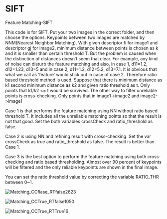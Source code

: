 # SIFT
Feature Matching-SIFT

This code is for SIFT. Put your two images in the correct folder, and then choose the options. 
Keypoints between two images are matched by NNM(Nearest Neighbor Matching). With 
given descriptor fi for image1 and descriptor gj for image2, minimum distance between 
points is chosen as k and it is smaller than certain threshold T. But the problem is caused 
when the distinction of distances doesn’t seem that clear. For example, any kind of noise 
can disturb the feature matching and also, in case 1, d11=1.2, d12=1.23, d13=5 and in case 
2, d11=1.2, d12=5.2, d13=7.1. It is obvious that what we call as ‘feature’ would stick out in 
case of case 2. Therefore ratio based threshold method is used. Suppose that there is 
minimum distance as k1 second minimum distance as k2 and given ratio threshold as t. 
Only points that k1/k2 <= t would be survived. The other way to filter unreliable points is 
cross-checking. Only points that in image1->image2 and image2->image1

Case 1 is that performs the feature matching using NN without ratio based threshold T. It includes all the 
unreliable matching points so that the result is not that good. Set the both variables crossCheck and 
ratio_threshold as false.

Case 2 is using NN and refining result with cross-checking. Set the var crossCheck as true and ratio_threshold
as false. The result is better than Case 1.

Case 3 is the best option to perform the feature matching using both cross-checking and ratio based thresholding. 
Almost over 90 percent of keypoints will be filtered and the only reliable keypoints are shown in the final image. 

You can set the ratio threshold value by correcting the variable RATIO_THR between 0~1. 

![Matching_CCflase_RTfalse2623](https://user-images.githubusercontent.com/44967760/106306860-f5524b80-62a1-11eb-9af4-10d0d4232a5e.png)

![Matching_CCTrue_RTfalse1050](https://user-images.githubusercontent.com/44967760/106307052-35193300-62a2-11eb-8b05-724de1914b9c.png)

![Matching_CCTrue_RTTrue16](https://user-images.githubusercontent.com/44967760/106307064-377b8d00-62a2-11eb-955b-d38ebca2ce7d.png)
